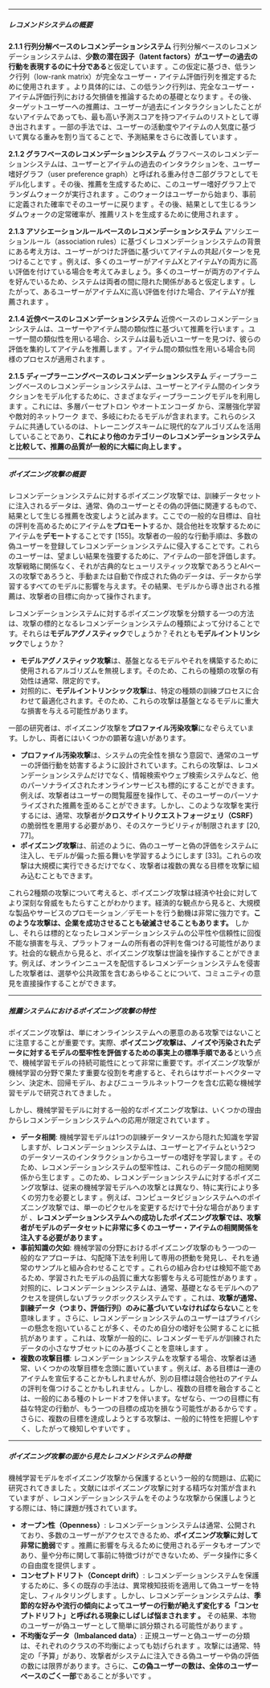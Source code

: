 
---
##### レコメンドシステムの概要
**2.1.1 行列分解ベースのレコメンデーションシステム**
行列分解ベースのレコメンデーションシステムは、**少数の潜在因子（latent factors）がユーザーの過去の行動を表現するのに十分である**と仮定しています 。この仮定に基づき、低ランク行列（low-rank matrix）が完全なユーザー・アイテム評価行列を推定するために使用されます 。より具体的には、この低ランク行列は、完全なユーザー・アイテム評価行列における欠損値を推論するための基礎となります 。その後、ターゲットユーザーへの推薦は、ユーザーが過去にインタラクションしたことがないアイテムであっても、最も高い予測スコアを持つアイテムのリストとして導き出されます 。一部の手法では、ユーザーの活動度やアイテムの人気度に基づいて異なる重みを割り当てることで、予測結果をさらに改善しています 。

**2.1.2 グラフベースのレコメンデーションシステム**
グラフベースのレコメンデーションシステムは、ユーザーとアイテムの過去のインタラクションを、ユーザー嗜好グラフ（user preference graph）と呼ばれる重み付き二部グラフとしてモデル化します 。その後、推薦を生成するために、このユーザー嗜好グラフ上でランダムウォークが実行されます 。このウォークはユーザーから始まり、事前に定義された確率でそのユーザーに戻ります 。その後、結果として生じるランダムウォークの定常確率が、推薦リストを生成するために使用されます 。

**2.1.3 アソシエーションルールベースのレコメンデーションシステム**
アソシエーションルール（association rules）に基づくレコメンデーションシステムの背景にある考え方は、ユーザーがつけた評価に基づいてアイテムの共起パターンを見つけることです 。例えば、多くのユーザーがアイテムXとアイテムYの両方に高い評価を付けている場合を考えてみましょう。多くのユーザーが両方のアイテムを好んでいるため、システムは両者の間に隠れた関係があると仮定します 。したがって、あるユーザーがアイテムXに高い評価を付けた場合、アイテムYが推薦されます 。

**2.1.4 近傍ベースのレコメンデーションシステム**
近傍ベースのレコメンデーションシステムは、ユーザーやアイテム間の類似性に基づいて推薦を行います 。ユーザー間の類似性を用いる場合、システムは最も近いユーザーを見つけ、彼らの評価を集約してアイテムを推薦します 。アイテム間の類似性を用いる場合も同様のプロセスが適用されます 。

**2.1.5 ディープラーニングベースのレコメンデーションシステム**
ディープラーニングベースのレコメンデーションシステムは、ユーザーとアイテム間のインタラクションをモデル化するために、さまざまなディープラーニングモデルを利用します 。これには、多層パーセプトロン やオートエンコーダ から、深層強化学習 や敵対的ネットワーク まで、多岐にわたるモデルが含まれます。これらのシステムに共通しているのは、トレーニングスキームに現代的なアルゴリズムを活用していることであり、**これにより他のカテゴリーのレコメンデーションシステムと比較して、推薦の品質が一般的に大幅に向上します 。**


---
##### ポイズニング攻撃の概要

レコメンデーションシステムに対するポイズニング攻撃では、訓練データセットに注入されるデータは、通常、偽のユーザーとその偽の評価に関連するもので、結果として生じる推薦を改変しようと試みます。ここでの一般的な目標は、自社の評判を高めるためにアイテムを**プロモート**するか、競合他社を攻撃するためにアイテムを**デモート**することです [155]。攻撃者の一般的な行動手順は、多数の偽ユーザーを登録してレコメンデーションシステムに侵入することです。これらのユーザーは、望ましい結果を強要するために、アイテムの一部を評価します。攻撃戦略に関係なく、それが古典的なヒューリスティック攻撃であろうとAIベースの攻撃であろうと、手動または自動で作成された偽のデータは、データから学習するすべてのモデルに影響を与えます。その結果、モデルから導き出される推薦は、攻撃者の目標に向かって操作されます。

レコメンデーションシステムに対するポイズニング攻撃を分類する一つの方法は、攻撃の標的となるレコメンデーションシステムの種類によって分けることです。それらは**モデルアグノスティック**でしょうか？それとも**モデルイントリンシック**でしょうか？
- **モデルアグノスティック攻撃**は、基盤となるモデルやそれを構築するために使用されるアルゴリズムを無視します。そのため、これらの種類の攻撃の有効性は通常、限定的です。
- 対照的に、**モデルイントリンシック攻撃**は、特定の種類の訓練プロセスに合わせて最適化されます。そのため、これらの攻撃は基盤となるモデルに重大な損害を与える可能性があります。

一部の研究者は、ポイズニング攻撃を**プロファイル汚染攻撃**になぞらえています。しかし、両者にはいくつかの顕著な違いがあります。
- **プロファイル汚染攻撃**は、システムの完全性を損なう意図で、通常のユーザーの評価行動を妨害するように設計されています。これらの攻撃は、レコメンデーションシステムだけでなく、情報検索やウェブ検索システムなど、他のパーソナライズされたオンラインサービスも標的にすることができます。例えば、攻撃者はユーザーの閲覧履歴を操作して、そのユーザーのパーソナライズされた推薦を歪めることができます。しかし、このような攻撃を実行するには、通常、攻撃者が**クロスサイトリクエストフォージェリ（CSRF）** の脆弱性を悪用する必要があり、そのスケーラビリティが制限されます [20, 77]。
- **ポイズニング攻撃**は、前述のように、偽のユーザーと偽の評価をシステムに注入し、モデルが偏った振る舞いを学習するようにします [33]。これらの攻撃は大規模に実行できるだけでなく、攻撃者は複数の異なる目標を攻撃に組み込むこともできます。

これら2種類の攻撃について考えると、ポイズニング攻撃は経済や社会に対してより深刻な脅威をもたらすことがわかります。経済的な観点から見ると、大規模な製品やサービスのプロモーション／デモートを行う動機は非常に強力です。**このような攻撃は、企業を成功させることも破滅させることもあります。** しかし、それらは標的となったレコメンデーションシステムの公平性や信頼性に回復不能な損害を与え、プラットフォームの所有者の評判を傷つける可能性があります。社会的な観点から見ると、ポイズニング攻撃は世論を操作することができます。例えば、オンラインニュースを配信するレコメンデーションシステムを侵害した攻撃者は、選挙や公共政策を含むあらゆることについて、コミュニティの意見を直接操作することができます。


---
##### 推薦システムにおけるポイズニング攻撃の特性

ポイズニング攻撃は、単にオンラインシステムへの悪意のある攻撃ではないことに注意することが重要です。実際、**ポイズニング攻撃は、ノイズや汚染されたデータに対するモデルの堅牢性を評価するための事実上の標準手順である**という点で、機械学習モデルの持続可能性にとって非常に重要です。ポイズニング攻撃が機械学習の分野で果たす重要な役割を考慮すると、それらはサポートベクターマシン、決定木、回帰モデル、およびニューラルネットワークを含む広範な機械学習モデルで研究されてきました 。

しかし、機械学習モデルに対する一般的なポイズニング攻撃は、いくつかの理由からレコメンデーションシステムへの応用が限定されています 。
- **データ相関**: 機械学習モデルは1つの訓練データソースから隠れた知識を学習しますが、レコメンデーションシステムは、ユーザーとアイテムという2つのデータソースのインタラクションからユーザーの嗜好を学習します 。そのため、レコメンデーションシステムの堅牢性は、これらのデータ間の相関関係から生じます 。このため、レコメンデーションシステムに対するポイズニング攻撃は、従来の機械学習モデルへの攻撃とは異なり、特に実行により多くの労力を必要とします 。例えば、コンピュータビジョンシステムへのポイズニング攻撃では、単一のピクセルを変更するだけで十分な場合がありますが 、**レコメンデーションシステムへの成功したポイズニング攻撃では、攻撃者がモデルのデータセットに非常に多くのユーザー・アイテムの相関関係を注入する必要があります 。**
- **事前知識の欠如**: 機械学習の分野におけるポイズニング攻撃のもう一つの一般的なアプローチは、勾配降下法を利用して専用の摂動を発見し、それを通常のサンプルと組み合わせることです 。これらの組み合わせは検知不能であるため、学習されたモデルの品質に重大な影響を与える可能性があります 。対照的に、レコメンデーションシステムは、通常、基礎となるモデルへのアクセスを提供しないブラックボックスシステムです 。これは、**攻撃が通常、訓練データ（つまり、評価行列）のみに基づいていなければならない**ことを意味します 。さらに、レコメンデーションシステムのユーザーはプライバシーの懸念を抱いていることが多く、そのため自分の嗜好を公開することに抵抗があります 。これは、攻撃が一般的に、レコメンダーモデルが訓練されたデータの小さなサブセットにのみ基づくことを意味します 。
- **複数の攻撃目標**: レコメンデーションシステムを攻撃する場合、攻撃者は通常、いくつかの攻撃目標を念頭に置いています 。例えば、ある目標は一連のアイテムを宣伝することかもしれませんが、別の目標は競合他社のアイテムの評判を傷つけることかもしれません 。しかし、複数の目標を融合することは、一般的にある種のトレードオフを伴います。なぜなら、一つの目標に有益な特定の行動が、もう一つの目標の成功を損なう可能性があるからです 。さらに、複数の目標を達成しようとする攻撃は、一般的に特性を把握しやすく、したがって検知しやすいです 。


---
##### ポイズニング攻撃の面から見たレコメンドシステムの特徴

機械学習モデルをポイズニング攻撃から保護するという一般的な問題は、広範に研究されてきました 。文献にはポイズニング攻撃に対する精巧な対策が含まれていますが 、レコメンデーションシステムをそのような攻撃から保護しようとする際には、特に課題が残されています。
- **オープン性（Openness）**: レコメンデーションシステムは通常、公開されており、多数のユーザーがアクセスできるため、**ポイズニング攻撃に対して非常に脆弱**です 。推薦に影響を与えるために使用されるデータもオープンであり、量や分布に関して事前に特徴づけができないため、データ操作に多くの自由度を提供します 。
- **コンセプトドリフト（Concept drift）**: レコメンデーションシステムを保護するために、多くの既存の手法は、異常検知技術を適用して偽ユーザーを特定し、フィルタリングします 。しかし、レコメンデーションシステムは、**季節的な好みや流行の傾向によってユーザーの行動が絶えず変化する「コンセプトドリフト」と呼ばれる現象にしばしば悩まされます 。** その結果、本物のユーザーが偽ユーザーとして簡単に誤分類される可能性があります 。
- **不均衡なデータ（Imbalanced data）**: 正規ユーザーと偽ユーザーの分類は、それぞれのクラスの不均衡によっても妨げられます 。攻撃には通常、特定の「予算」があり、攻撃者がシステムに注入できる偽ユーザーや偽の評価の数には限界があります。さらに、**この偽ユーザーの数は、全体のユーザーベースのごく一部**であることが多いです 。
